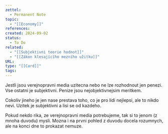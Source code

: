 ```yaml
---
zettel:
  - Permanent Note
topic:
  - "[[Economy]]"
references: 
created: 2024-09-02
status:
  - To Do
related:
  - "[[Subjektivni teorie hodnot]]"
  - "[[Zákon klesajícího mezního užitku]]"
URL: 
type: "[[Card]]"
tags:
---
```

Jestli jsou verejnopravni media uzitecna nebo ne lze rozhodnout jen penezi. Vse ostatni je subjektivni. Penize jsou nejobjektivnejsim meritkem.

Cokoliv jineho je jen nase prestava toho, co je pro lidi nejlepsi, ale to nikdo nevi.  Uzitek je subjektivni a lisi se od kazdeho.

Pokud nekdo rika, ze verejnopravni media potrebujeme, tak si to jenom (z mnoha duvodu) mysli. Mozna i na prvni pohled z duvodu docela rozumnych, ale na konci dne to prokazat nemuze.


